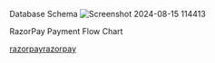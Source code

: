 Database Schema
![Screenshot 2024-08-15 114413](https://github.com/user-attachments/assets/8809919d-0bec-4e5f-b563-39a567b4b7a1)

RazorPay Payment Flow Chart

[razorpay](https://github.com/user-attachments/assets/201508e9-7f03-48bf-85fc-426b8dbb3fff)[razorpay](https://github.com/user-attachments/assets/201508e9-7f03-48bf-85fc-426b8dbb3fff)
